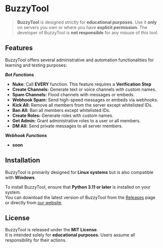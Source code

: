 # **BuzzyTool**

> **BuzzyTool** is designed strictly for **educational purposes**. Use it **only** on servers you own or where you have **explicit permission**. The developer of BuzzyTool is **not responsible** for any misuse of this tool.  

## **Features**
BuzzyTool offers several administrative and automation functionalities for learning and testing purposes:

***Bot Functions***
- **Nuke**: Call **EVERY** function. This feature requires a **Verification Step**
- **Create Channels:** Generate text or voice channels with custom names.  
- **Spam Channels:** Flood channels with messages or embeds.  
- **Webhook Spam:** Send high-speed messages or embeds via webhooks.  
- **Kick All:** Remove all members from the server except whitelisted IDs.  
- **Ban All:** Ban all members except whitelisted IDs.  
- **Create Roles:** Generate roles with custom names.  
- **Get Admin:** Grant administrative roles to a user or all members.  
- **DM All:** Send private messages to all server members.

***Webhook Functions***
- **soon**

## **Installation**  
BuzzyTool is primarily designed for **Linux systems** but is also compatible with **Windows**.  

To install BuzzyTool, ensure that **Python 3.11 or later** is installed on your system.  
You can download the latest version of BuzzyTool from the [Releases](https://github.com/buzzyprojects/BuzzyTool/releases/latest) page or directly from [our website](https://buzzytool.pages.dev/).

## **License**
BuzzyTool is released under the **MIT License**.  
It is intended solely for **educational purposes**. Users assume all responsibility for their actions.  
